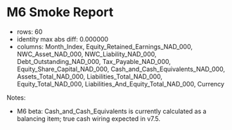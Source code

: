 # M6 Smoke Report
- rows: 60
- identity max abs diff: 0.000000
- columns: Month_Index, Equity_Retained_Earnings_NAD_000, NWC_Asset_NAD_000, NWC_Liability_NAD_000, Debt_Outstanding_NAD_000, Tax_Payable_NAD_000, Equity_Share_Capital_NAD_000, Cash_and_Cash_Equivalents_NAD_000, Assets_Total_NAD_000, Liabilities_Total_NAD_000, Equity_Total_NAD_000, Liabilities_And_Equity_Total_NAD_000, Currency

Notes:
- M6 beta: Cash_and_Cash_Equivalents is currently calculated as a balancing item; true cash wiring expected in v7.5.